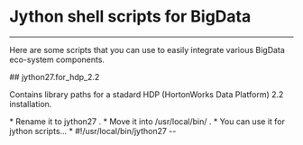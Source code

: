 # Jython shell scripts for BigData
<hr>
Here are some scripts that you can use to easily integrate various BigData eco-system components.
<p>
## jython27.for_hdp_2.2
<p>
Contains library paths for a stadard HDP (HortonWorks Data Platform) 2.2 installation.
<p>
* Rename it to jython27 . 
* Move it into /usr/local/bin/ . 
* You can use it for jython scripts... 
    * #!/usr/local/bin/jython27 -- 

